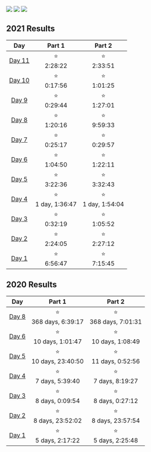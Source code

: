 ![](https://img.shields.io/badge/day%20📅-10-blue) ![](https://img.shields.io/badge/days%20completed%20✔-10-red) ![](https://img.shields.io/badge/stars%20⭐-20-yellow)

<!--- advent_readme_stars table --->
## 2021 Results

| Day | Part 1 | Part 2 |
| :---: | :---: | :---: |
| [Day 11](https://adventofcode.com/2021/day/11) | ⭐<br>2:28:22 | ⭐<br>2:33:51 |
| [Day 10](https://adventofcode.com/2021/day/10) | ⭐<br>0:17:56 | ⭐<br>1:01:25 |
| [Day 9](https://adventofcode.com/2021/day/9) | ⭐<br>0:29:44 | ⭐<br>1:27:01 |
| [Day 8](https://adventofcode.com/2021/day/8) | ⭐<br>1:20:16 | ⭐<br>9:59:33 |
| [Day 7](https://adventofcode.com/2021/day/7) | ⭐<br>0:25:17 | ⭐<br>0:29:57 |
| [Day 6](https://adventofcode.com/2021/day/6) | ⭐<br>1:04:50 | ⭐<br>1:22:11 |
| [Day 5](https://adventofcode.com/2021/day/5) | ⭐<br>3:22:36 | ⭐<br>3:32:43 |
| [Day 4](https://adventofcode.com/2021/day/4) | ⭐<br>1 day, 1:36:47 | ⭐<br>1 day, 1:54:04 |
| [Day 3](https://adventofcode.com/2021/day/3) | ⭐<br>0:32:19 | ⭐<br>1:05:52 |
| [Day 2](https://adventofcode.com/2021/day/2) | ⭐<br>2:24:05 | ⭐<br>2:27:12 |
| [Day 1](https://adventofcode.com/2021/day/1) | ⭐<br>6:56:47 | ⭐<br>7:15:45 |

## 2020 Results

| Day | Part 1 | Part 2 |
| :---: | :---: | :---: |
| [Day 8](https://adventofcode.com/2020/day/8) | ⭐<br>368 days, 6:39:17 | ⭐<br>368 days, 7:01:31 |
| [Day 6](https://adventofcode.com/2020/day/6) | ⭐<br>10 days, 1:01:47 | ⭐<br>10 days, 1:08:49 |
| [Day 5](https://adventofcode.com/2020/day/5) | ⭐<br>10 days, 23:40:50 | ⭐<br>11 days, 0:52:56 |
| [Day 4](https://adventofcode.com/2020/day/4) | ⭐<br>7 days, 5:39:40 | ⭐<br>7 days, 8:19:27 |
| [Day 3](https://adventofcode.com/2020/day/3) | ⭐<br>8 days, 0:09:54 | ⭐<br>8 days, 0:27:12 |
| [Day 2](https://adventofcode.com/2020/day/2) | ⭐<br>8 days, 23:52:02 | ⭐<br>8 days, 23:57:54 |
| [Day 1](https://adventofcode.com/2020/day/1) | ⭐<br>5 days, 2:17:22 | ⭐<br>5 days, 2:25:48 |
<!--- advent_readme_stars table --->
